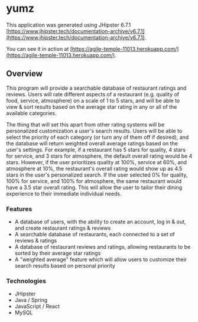 # yumz

This application was generated using JHipster 6.7.1 [https://www.jhipster.tech/documentation-archive/v6.7.1](https://www.jhipster.tech/documentation-archive/v6.7.1).

You can see it in action at [https://agile-temple-11013.herokuapp.com/](https://agile-temple-11013.herokuapp.com/).

## Overview

This program will provide a searchable database of restaurant ratings and reviews. Users will rate different aspects of a restaurant (e.g. quality of food, service, atmosphere) on a scale of 1 to 5 stars, and will be able to view & sort results based on the average star rating in any or all of the available categories.

The thing that will set this apart from other rating systems will be personalized customization a user's search results. Users will be able to select the priority of each category (or turn any of them off if desired), and the database will return weighted overall average ratings based on the user's settings. For example, if a restaurant has 5 stars for quality, 4 stars for service, and 3 stars for atmosphere, the default overall rating would be 4 stars. However, if the user prioritizes quality at 100%, service at 60%, and atmosphere at 10%, the restaurant's overall rating would show up as 4.5 stars in the user's personalized search. If the user selected 0% for quality, 100% for service, and 100% for atmosphere, the same restaurant would have a 3.5 star overall rating. This will allow the user to tailor their dining experience to their immediate individual needs.

### Features
* A database of users, with the ability to create an account, log in & out, and create restaurant ratings & reviews
* A searchable database of restaurants, each connected to a set of reviews & ratings
* A database of restaurant reviews and ratings, allowing restaurants to be sorted by their average star ratings
* A "weighted average" feature which will allow users to customize their search results based on personal priority

### Technologies
* JHipster
* Java / Spring
* JavaScript / React
* MySQL
